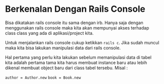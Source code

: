 # Berkenalan Dengan Rails Console

Bisa dikatakan rails console itu sama dengan irb. Hanya saja dengan menggunakan rails console maka kita akan mempunyai akses terhadap class class yang ada di aplikasi/project kita.

Untuk menjalankan rails console cukup ketikkan `rails c`. Jika sudah muncul maka kita bisa lakukan manipulasi data dari rails console.

Hal pertama yang perlu kita lakukan sebelum memanipulasi data di tabel kita adalah pertama tama kita harus membuat instance baru atau lebih dikenal membuat object baru dari class tabel tersebu. Misal :

`author = Author.new`
`book = Book.new`
